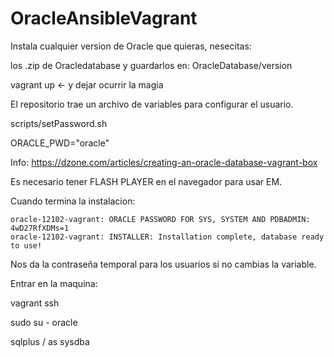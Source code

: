 # OracleAnsibleVagrant
Instala cualquier version de Oracle que quieras, nesecitas:

los .zip de Oracledatabase y guardarlos en: OracleDatabase/version


vagrant up <- y dejar ocurrir la magia

El repositorio trae un archivo de variables para configurar el usuario.

scripts/setPassword.sh 

ORACLE_PWD="oracle"

Info: https://dzone.com/articles/creating-an-oracle-database-vagrant-box

Es necesario tener FLASH PLAYER en el navegador para usar EM.

Cuando termina la instalacion:

    oracle-12102-vagrant: ORACLE PASSWORD FOR SYS, SYSTEM AND PDBADMIN: 4wD27RfXDMs=1
    oracle-12102-vagrant: INSTALLER: Installation complete, database ready to use!

Nos da la contraseña temporal para los usuarios si no cambias la variable.

Entrar en la maquina:

vagrant ssh

sudo su - oracle

sqlplus / as sysdba
